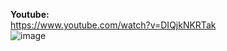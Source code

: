 **Youtube:**  
https://www.youtube.com/watch?v=DIQjkNKRTak    
![image](https://user-images.githubusercontent.com/83712099/176534915-b109c1c0-4026-41a2-9040-2cfc4f130912.png)  

